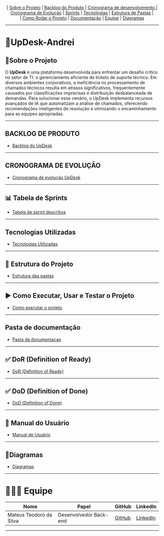 <p align="center">
  | <a href="#sobre-o-projeto">Sobre o Projeto</a> |
  <a href="#backlog-do-produto">Backlog do Produto</a> |
  <a href="#cronograma-de-desenvolvimento">Cronograma de desenvolvimento |
  <a href="#cronograma-de-evolucao">Cronograma de Evolução</a> |
  <a href="#sprints">Sprints</a> |
  <a href="#tecnologias-utilizadas">Tecnologias</a> |
  <a href="#estrutura-de-pastas">Estrutura de Pastas</a> |  
  <br>  | <a href="#como-rodar-o-projeto">Como Rodar o Projeto</a> |  
  <a href="#documentacao">Documentação</a> |  
  <a href="#equipe">Equipe</a> | <a href="#diagramas">Diagramas</a>
</p>

---

# 🤖UpDesk-Andrei
## 📜Sobre o Projeto <a id="sobre-o-projeto"></a>
O **UpDesk** é uma plataforma desenvolvida para enfrentar um desafio crítico no setor de TI: o gerenciamento eficiente de tickets de suporte técnico.
Em diversos ambientes corporativos, a ineficiência no processamento de chamados técnicos resulta em atrasos significativos, frequentemente causados por classificações imprecisas e distribuição desbalanceada de demandas.
Para solucionar esse cenário, o UpDesk implementa recursos avançados de IA que automatizam a análise de chamados, oferecendo recomendações inteligentes de resolução e otimizando o encaminhamento para as equipes apropriadas.

---

## BACKLOG DE PRODUTO <a id="backlog-do-produto"></a>
- [Backlog do UpDesk](https://github.com/mancijo/Andrei/blob/main/Dev%20planning/sprintBacklog.md)

---

## CRONOGRAMA DE EVOLUÇÃO <a id="cronograma-de-evolucao"></a>
- [Cronograma de evolução UpDesk](https://github.com/mancijo/Andrei/blob/main/Dev%20planning/Cronograma%20de%20evolu%C3%A7%C3%A3o.md)

---

## 📊 Tabela de Sprints <a id="sprints"></a>

- [Tabela de sprint descritiva](https://github.com/mancijo/Andrei/blob/main/Dev%20planning/Tabela%20de%20sprint%20descritiva.md)

---

## Tecnologias Utilizadas <a id="tecnologias-utlizadas"></a>

- [Tecnologias Utilizadas](https://github.com/MateusTeod/UpDesk-PIM-4/blob/main/Dev%20planning/Tecnologias-utilizadas.md)

---

## 📂 Estrutura do Projeto <a id="estrutura-de-pastas"></a>
   
- [Estrutura das pastas](https://github.com/MateusTeod/UpDesk-PIM-4/blob/main/Dev%20planning/Estrutura%20das%20pastas.md)

---

## ▶️ Como Executar, Usar e Testar o Projeto <a id="como-rodar-o-projeto"></a>

- [Como executar o projeto](https://github.com/MateusTeod/UpDesk-PIM-4/blob/main/Dev%20planning/Executar%20projeto.md)

---

## Pasta de documentação

- [Pasta da documentacao](https://github.com/mancijo/Andrei/tree/main/Documentacao/PIM%20IV/Documenta%C3%A7%C3%A3o%20separada)

---

## ✅ DoR (Definition of Ready)

- [DoR (Definition of Ready)](https://github.com/MateusTeod/UpDesk-PIM-4/blob/main/Dev%20planning/DoR%20(Definition%20of%20Ready).md)

---

## ✅ DoD (Definition of Done)

- [DoD (Definition of Done)](https://github.com/MateusTeod/UpDesk-PIM-4/blob/main/Dev%20planning/DOD.md)

---

## 📘 Manual do Usuário

- [Manual de Usuário](https://github.com/MateusTeod/UpDesk-PIM-4/blob/main/Dev%20planning/Manual%20de%20usuario.md)


---

## 📂Diagramas

- [Diagramas](https://github.com/mancijo/Andrei/blob/main/diagrams/UML_upDesk.asta)

---

# 👨🏾‍💻 Equipe 
| Nome                    | Papel                  | GitHub                                  | LinkedIn                                             |
| ----------------------- | ---------------------- | --------------------------------------- | ---------------------------------------------------- |
| Mateus Teodoro da Silva | Desenvolvedor Back-end | [GitHub](https://github.com/MateusTeod/)| [LinkedIn](https://www.linkedin.com/in/mateus-teod/) |


---




